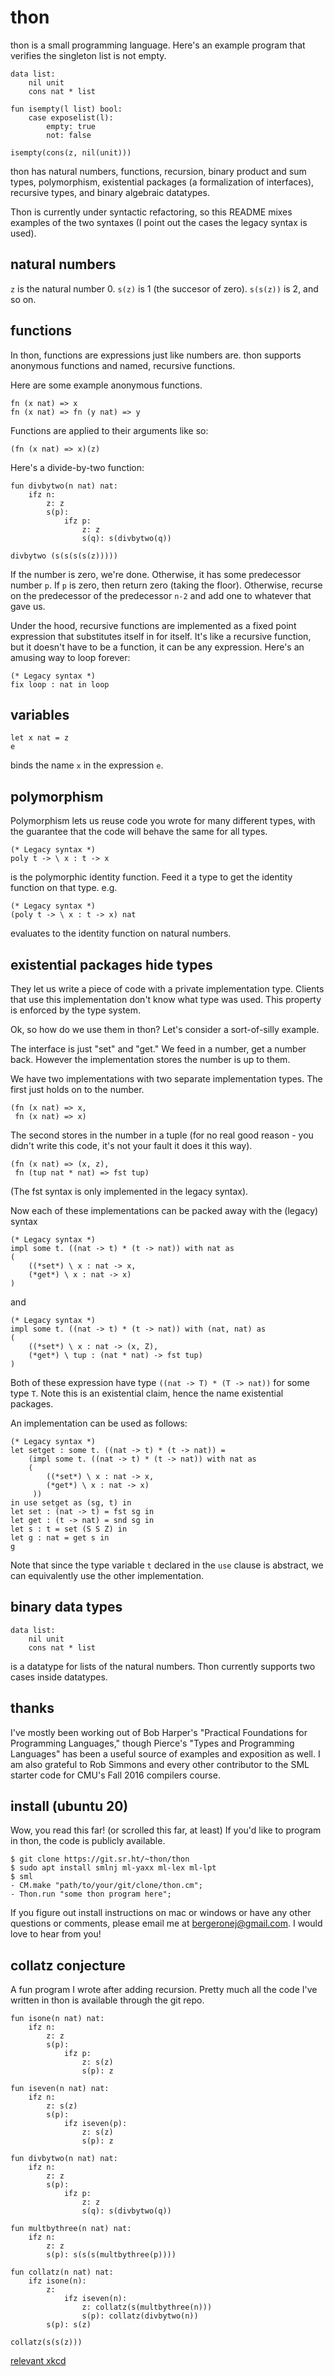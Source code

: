 # thon

thon is a small programming language. Here's an example program that
verifies the singleton list is not empty.

```
data list:
    nil unit
    cons nat * list

fun isempty(l list) bool:
    case exposelist(l):
        empty: true
        not: false

isempty(cons(z, nil(unit)))
```

thon has natural numbers, functions, recursion, binary product and sum
types, polymorphism, existential packages (a formalization of
interfaces), recursive types, and binary algebraic datatypes.

Thon is currently under syntactic refactoring, so this README mixes
examples of the two syntaxes (I point out the cases the legacy syntax
is used).

## natural numbers

`z` is the natural number 0. `s(z)` is 1 (the succesor of
zero). `s(s(z))` is 2, and so on.

## functions

In thon, functions are expressions just like numbers are. thon
supports anonymous functions and named, recursive functions.

Here are some example anonymous functions.

```
fn (x nat) => x
fn (x nat) => fn (y nat) => y
```

Functions are applied to their arguments like so:

```
(fn (x nat) => x)(z)
```

Here's a divide-by-two function:

```
fun divbytwo(n nat) nat:
    ifz n:
        z: z
        s(p):
            ifz p:
                z: z
                s(q): s(divbytwo(q))

divbytwo (s(s(s(s(z)))))
```
If the number is zero, we're done. Otherwise, it has some predecessor
number `p`. If `p` is zero, then return zero (taking the
floor). Otherwise, recurse on the predecessor of the predecessor `n-2`
and add one to whatever that gave us.

Under the hood, recursive functions are implemented as a fixed point
expression that substitutes itself in for itself. It's like a
recursive function, but it doesn't have to be a function, it can be
any expression. Here's an amusing way to loop forever:

```
(* Legacy syntax *)
fix loop : nat in loop
```

## variables

```
let x nat = z
e
```
binds the name `x` in the expression `e`.

## polymorphism

Polymorphism lets us reuse code you wrote for many different types,
with the guarantee that the code will behave the same for all types.

```
(* Legacy syntax *)
poly t -> \ x : t -> x
```
is the polymorphic identity function. Feed it a type to get the
identity function on that type. e.g.

```
(* Legacy syntax *)
(poly t -> \ x : t -> x) nat
```
evaluates to the identity function on natural numbers.

## existential packages hide types

They let us write a piece of code with a private implementation
type. Clients that use this implementation don't know what type was
used. This property is enforced by the type system.

Ok, so how do we use them in thon? Let's consider a sort-of-silly
example.

The interface is just "set" and "get." We feed in a number, get a
number back. However the implementation stores the number is up to
them.

We have two implementations with two separate implementation
types. The first just holds on to the number.
```
(fn (x nat) => x,
 fn (x nat) => x)
```
The second stores in the number in a tuple (for no real good reason -
you didn't write this code, it's not your fault it does it this way).

```
(fn (x nat) => (x, z),
 fn (tup nat * nat) => fst tup)
```
(The fst syntax is only implemented in the legacy syntax).

Now each of these implementations can be packed away with the (legacy)
syntax

```
(* Legacy syntax *)
impl some t. ((nat -> t) * (t -> nat)) with nat as
(
    ((*set*) \ x : nat -> x,
    (*get*) \ x : nat -> x)
)
```
and

```
(* Legacy syntax *)
impl some t. ((nat -> t) * (t -> nat)) with (nat, nat) as
(
    ((*set*) \ x : nat -> (x, Z),
    (*get*) \ tup : (nat * nat) -> fst tup)
)
```

Both of these expression have type `((nat -> T) * (T -> nat))` for
some type `T`. Note this is an existential claim, hence the name
existential packages.

An implementation can be used as follows:

```
(* Legacy syntax *)
let setget : some t. ((nat -> t) * (t -> nat)) =
    (impl some t. ((nat -> t) * (t -> nat)) with nat as
    (
        ((*set*) \ x : nat -> x,
        (*get*) \ x : nat -> x)
     ))
in use setget as (sg, t) in
let set : (nat -> t) = fst sg in
let get : (t -> nat) = snd sg in
let s : t = set (S S Z) in
let g : nat = get s in
g
```

Note that since the type variable `t` declared in the `use` clause is
abstract, we can equivalently use the other implementation.

## binary data types

```
data list:
    nil unit
    cons nat * list
```

is a datatype for lists of the natural numbers. Thon currently
supports two cases inside datatypes.

## thanks

I've mostly been working out of Bob Harper's "Practical Foundations for
Programming Languages," though Pierce's "Types and Programming Languages" has
been a useful source of examples and exposition as well. I am also
grateful to Rob Simmons and every other contributor to the SML starter
code for CMU's Fall 2016 compilers course.

## install (ubuntu 20)

Wow, you read this far! (or scrolled this far, at least) If you'd like
to program in thon, the code is publicly available.

    $ git clone https://git.sr.ht/~thon/thon
    $ sudo apt install smlnj ml-yaxx ml-lex ml-lpt
    $ sml
    - CM.make "path/to/your/git/clone/thon.cm";
    - Thon.run "some thon program here";

If you figure out install instructions on mac or windows or have any
other questions or comments, please email me at
bergeronej@gmail.com. I would love to hear from you!

## collatz conjecture

A fun program I wrote after adding recursion. Pretty much all the code
I've written in thon is available through the git repo.

```
fun isone(n nat) nat:
    ifz n:
        z: z
        s(p):
            ifz p:
                z: s(z)
                s(p): z

fun iseven(n nat) nat:
    ifz n:
        z: s(z)
        s(p):
            ifz iseven(p):
                z: s(z)
                s(p): z

fun divbytwo(n nat) nat:
    ifz n:
        z: z
        s(p):
            ifz p:
                z: z
                s(q): s(divbytwo(q))

fun multbythree(n nat) nat:
    ifz n:
        z: z
        s(p): s(s(s(multbythree(p))))

fun collatz(n nat) nat:
    ifz isone(n):
        z:
            ifz iseven(n):
                z: collatz(s(multbythree(n)))
                s(p): collatz(divbytwo(n))
        s(p): s(z)

collatz(s(s(z)))
```

[relevant xkcd](https://xkcd.com/710/)